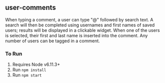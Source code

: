 ## user-comments

When typing a comment, a user can type "@" followed by search text. A search will then be completed using usernames and first names of saved users; results will be displayed in a clickable widget. When one of the users is selected, their first and last name is inserted into the comment. Any number of users can be tagged in a comment.

### To Run

1. Requires Node v6.11.3+
2. Run ```npm install```
3. Run ```npm start```
